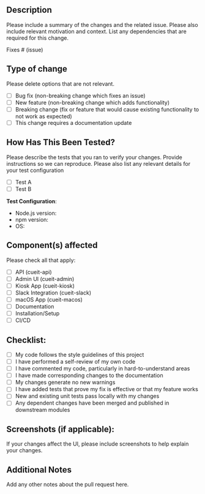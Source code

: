 ## Description

Please include a summary of the changes and the related issue. Please also include relevant motivation and context. List any dependencies that are required for this change.

Fixes # (issue)

## Type of change

Please delete options that are not relevant.

- [ ] Bug fix (non-breaking change which fixes an issue)
- [ ] New feature (non-breaking change which adds functionality)
- [ ] Breaking change (fix or feature that would cause existing functionality to not work as expected)
- [ ] This change requires a documentation update

## How Has This Been Tested?

Please describe the tests that you ran to verify your changes. Provide instructions so we can reproduce. Please also list any relevant details for your test configuration

- [ ] Test A
- [ ] Test B

**Test Configuration**:
* Node.js version:
* npm version:
* OS:

## Component(s) affected

Please check all that apply:

- [ ] API (cueit-api)
- [ ] Admin UI (cueit-admin)
- [ ] Kiosk App (cueit-kiosk)
- [ ] Slack Integration (cueit-slack)
- [ ] macOS App (cueit-macos)
- [ ] Documentation
- [ ] Installation/Setup
- [ ] CI/CD

## Checklist:

- [ ] My code follows the style guidelines of this project
- [ ] I have performed a self-review of my own code
- [ ] I have commented my code, particularly in hard-to-understand areas
- [ ] I have made corresponding changes to the documentation
- [ ] My changes generate no new warnings
- [ ] I have added tests that prove my fix is effective or that my feature works
- [ ] New and existing unit tests pass locally with my changes
- [ ] Any dependent changes have been merged and published in downstream modules

## Screenshots (if applicable):

If your changes affect the UI, please include screenshots to help explain your changes.

## Additional Notes

Add any other notes about the pull request here.